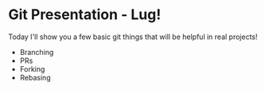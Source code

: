 # Git Presentation - Lug!

Today I'll show you a few basic git things that will be helpful in real projects!

 - Branching
 - PRs
 - Forking
 - Rebasing
